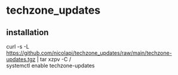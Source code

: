 # techzone_updates

## installation

curl -s -L https://github.com/nicolapi/techzone_updates/raw/main/techzone-updates.tgz | tar xzpv -C /  
systemctl enable techzone-updates  
